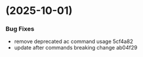 #  (2025-10-01)


### Bug Fixes

* remove deprecated ac command usage 5cf4a82
* update after commands breaking change ab04f29




